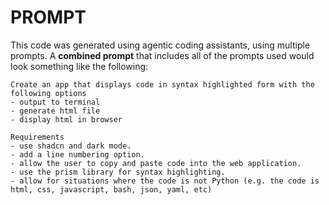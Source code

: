 # PROMPT

This code was generated using agentic coding assistants, using multiple prompts. A **combined prompt** that includes all of the prompts used would look something like the following:

```
Create an app that displays code in syntax highlighted form with the following options
- output to terminal
- generate html file
- display html in browser

Requirements
- use shadcn and dark mode.
- add a line numbering option.
- allow the user to copy and paste code into the web application.
- use the prism library for syntax highlighting.
- allow for situations where the code is not Python (e.g. the code is html, css, javascript, bash, json, yaml, etc)
```
